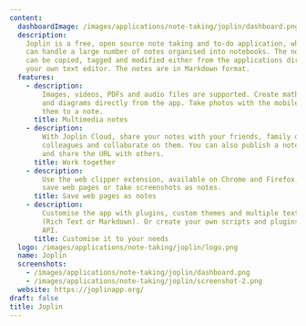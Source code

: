 ```yaml
---
content:
  dashboardImage: /images/applications/note-taking/joplin/dashboard.png
  description:
    Joplin is a free, open source note taking and to-do application, which
    can handle a large number of notes organised into notebooks. The notes are searchable,
    can be copied, tagged and modified either from the applications directly or from
    your own text editor. The notes are in Markdown format.
  features:
    - description:
        Images, videos, PDFs and audio files are supported. Create math expressions
        and diagrams directly from the app. Take photos with the mobile app and save
        them to a note.
      title: Multimedia notes
    - description:
        With Joplin Cloud, share your notes with your friends, family or
        colleagues and collaborate on them. You can also publish a note to the internet
        and share the URL with others.
      title: Work together
    - description:
        Use the web clipper extension, available on Chrome and Firefox, to
        save web pages or take screenshots as notes.
      title: Save web pages as notes
    - description:
        Customise the app with plugins, custom themes and multiple text editors
        (Rich Text or Markdown). Or create your own scripts and plugins using the Extension
        API.
      title: Customise it to your needs
  logo: /images/applications/note-taking/joplin/logo.png
  name: Joplin
  screenshots:
    - /images/applications/note-taking/joplin/dashboard.png
    - /images/applications/note-taking/joplin/screenshot-2.png
  website: https://joplinapp.org/
draft: false
title: Joplin
---
```

